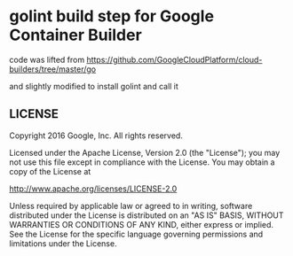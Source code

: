 # golint build step for Google Container Builder

code was lifted from https://github.com/GoogleCloudPlatform/cloud-builders/tree/master/go

and slightly modified to install golint and call it

## LICENSE

Copyright 2016 Google, Inc. All rights reserved.

Licensed under the Apache License, Version 2.0 (the "License");
you may not use this file except in compliance with the License.
You may obtain a copy of the License at

   http://www.apache.org/licenses/LICENSE-2.0

Unless required by applicable law or agreed to in writing, software
distributed under the License is distributed on an "AS IS" BASIS,
WITHOUT WARRANTIES OR CONDITIONS OF ANY KIND, either express or implied.
See the License for the specific language governing permissions and
limitations under the License.
